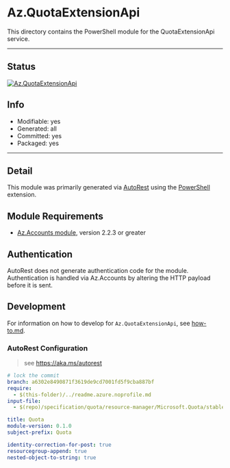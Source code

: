 <!-- region Generated -->
# Az.QuotaExtensionApi
This directory contains the PowerShell module for the QuotaExtensionApi service.

---
## Status
[![Az.QuotaExtensionApi](https://img.shields.io/powershellgallery/v/Az.QuotaExtensionApi.svg?style=flat-square&label=Az.QuotaExtensionApi "Az.QuotaExtensionApi")](https://www.powershellgallery.com/packages/Az.QuotaExtensionApi/)

## Info
- Modifiable: yes
- Generated: all
- Committed: yes
- Packaged: yes

---
## Detail
This module was primarily generated via [AutoRest](https://github.com/Azure/autorest) using the [PowerShell](https://github.com/Azure/autorest.powershell) extension.

## Module Requirements
- [Az.Accounts module](https://www.powershellgallery.com/packages/Az.Accounts/), version 2.2.3 or greater

## Authentication
AutoRest does not generate authentication code for the module. Authentication is handled via Az.Accounts by altering the HTTP payload before it is sent.

## Development
For information on how to develop for `Az.QuotaExtensionApi`, see [how-to.md](how-to.md).
<!-- endregion -->

### AutoRest Configuration
> see https://aka.ms/autorest

``` yaml
# lock the commit
branch: a6302e8490871f3619de9cd7001fd5f9cba887bf
require:
  - $(this-folder)/../readme.azure.noprofile.md
input-file:
  - $(repo)/specification/quota/resource-manager/Microsoft.Quota/stable/2021-03-15/quota.json

title: Quota
module-version: 0.1.0
subject-prefix: Quota

identity-correction-for-post: true
resourcegroup-append: true
nested-object-to-string: true

```
